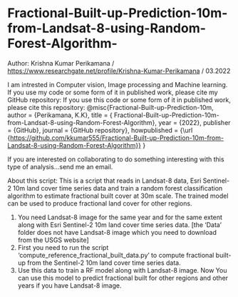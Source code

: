 # Fractional-Built-up-Prediction-10m-from-Landsat-8-using-Random-Forest-Algorithm-

Author: Krishna Kumar Perikamana / https://www.researchgate.net/profile/Krishna-Kumar-Perikamana / 03.2022

I am intrested in Computer vision, Image processing and Machine learning. If you use my code or some form of it in published work, please cite my GitHub repository:
If you use this code or some form of it in published work, please cite this repository: @misc{Fractional-Built-up-Prediction-10m, author = {Perikamana, K.K}, title = { Fractional-Built-up-Prediction-10m-from-Landsat-8-using-Random-Forest-Algorithm}, year = {2022}, publisher = {GitHub}, journal = {GitHub repository}, howpublished = {\url {https://github.com/kkumar555/Fractional-Built-up-Prediction-10m-from-Landsat-8-using-Random-Forest-Algorithm}} }

If you are interested on collaborating to do something interesting with this type of analysis...send me an email.

About this script:
This is a script that reads in Landsat-8 data, Esri Sentinel-2 10m land cover time series data and train a random forest classification algorithm to estimate fractional built cover at 30m scale. The trained model can be used to produce fractional land cover for other regions.
1.	You need Landsat-8 image for the same year and for the same extent along with Esri Sentinel-2 10m land cover time series data. [the ‘Data’ folder does not have Landsat-8 image which you need to download from the USGS website]
2.	First you need to run the script ‘compute_reference_fractional_built_data.py’ to compute fractional built-up from the Sentinel-2 10m land cover time series data. 
3.	Use this data to train a RF model along with Landsat-8 image. Now You can use this model to predict fractional built for other regions and other years if you have Landsat-8 image.

